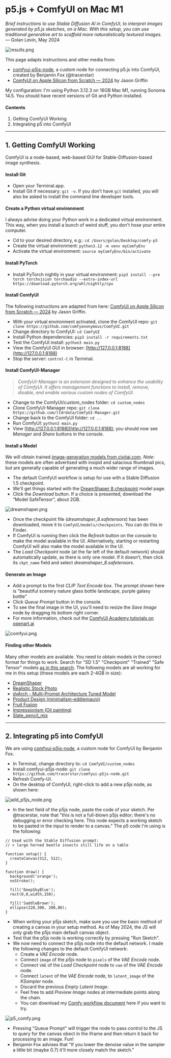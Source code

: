 # p5.js + ComfyUI on Mac M1

*Brief instructions to use Stable Diffusion AI in ComfyUI, to interpret images generated by p5.js sketches, on a Mac. With this setup, you can use traditional generative art to scaffold more naturalistically textured images.* — Golan Levin, May 2024

![results.png](img/results.png)

This page adapts instructions and other media from: 

* [comfyui-p5js-node](https://github.com/tracerstar/comfyui-p5js-node), a custom node for connecting p5.js into ComfyUI, created by Benjamin Fox (@tracerstar)
* [ComfyUI on Apple Silicon from Scratch — 2024](https://medium.com/@tchpnk/comfyui-on-apple-silicon-from-scratch-2024-58def01a3319) by Jason Griffin

My configuration: I'm using Python 3.12.3 on 16GB Mac M1, running Sonoma 14.5. You should have recent versions of Git and Python installed.

#### Contents

1. Getting ComfyUI Working
2. Integrating p5 into ComfyUI

---

## 1. Getting ComfyUI Working

ComfyUI is a node-based, web-based GUI for Stable-Diffusion-based image synthesis. 

#### Install Git

* Open your Terminal.app. 
* Install Git if necessary: `git -v`. If you don’t have `git` installed, you will also be asked to install the command line developer tools.

#### Create a Python virtual environment

I always advise doing your Python work in a dedicated virtual environment. This way, when you install a bunch of weird stuff, you don't hose your entire computer. 

* Cd to your desired directory, e.g.: `cd /Users/golan/Desktop/comfy-p5`
* Create the virtual environment: `python3.12 -m venv myComfyEnv`
* Activate the virtual environment: `source myComfyEnv/bin/activate`

#### Install PyTorch

* Install PyTorch nightly in your virtual environment: `pip3 install --pre torch torchvision torchaudio --extra-index-url https://download.pytorch.org/whl/nightly/cpu`

#### Install ComfyUI

The following instructions are adapted from here: [ComfyUI on Apple Silicon from Scratch — 2024](https://medium.com/@tchpnk/comfyui-on-apple-silicon-from-scratch-2024-58def01a3319) by Jason Griffin. 

* With your virtual environment activated, clone the ComfyUI repo: `git clone https://github.com/comfyanonymous/ComfyUI.git`
* Change directory to ComfyUI: `cd ComfyUI`
* Install Python dependencies: `pip3 install -r requirements.txt`
* Test the ComfyUI install: `python3 main.py`
* View the ComfyUI GUI in browser: [http://127.0.0.1:8188](http://127.0.0.1:8188)
* Stop the server: `control-C` in Terminal.

#### Install ComfyUI-Manager

> *ComfyUI-Manager is an extension designed to enhance the usability of ComfyUI. It offers management functions to install, remove, disable, and enable various custom nodes of ComfyUI.*

* Change to the ComfyUI/custom_nodes folder: `cd custom_nodes`
* Clone ComfyUI-Manager repo: `git clone https://github.com/ltdrdata/ComfyUI-Manager.git`
* Change back to the ComfyUI folder: `cd ..`
* Run ComfyUI: `python3 main.py`
* View [http://127.0.0.1:8188](http://127.0.0.1:8188); you should now see *Manager* and *Share* buttons in the console.

#### Install a Model

We will obtain trained [image-generation models from civitai.com](https://civitai.com/models). *Note*: these models are often advertised with insipid and salacious thumbnail pics, but are generally capable of generating a much wider range of images. 

* The default ComfyUI workflow is setup for use with a Stable Diffusion 1.5 checkpoint.
* We'll get things started with the [DreamShaper 8 checkpoint](https://civitai.com/models/4384/dreamshaper) model page.
* Click the *Download* button. If a choice is presented, download the “Model SafeTensor”, about 2GB.

![dreamshaper.png](img/dreamshaper.png)

* Once the checkpoint file (*dreamshaper_8.safetensors*) has been downloaded, move it to `ComfyUI/models/checkpoints`. You can do this in Finder.
* If ComfyUI is running then click the *Refresh* button on the console to make the model available in the UI. Alternatively, starting or restarting ComfyUI will also make the model available in the UI.
* The *Load Checkpoint* node (at the far left of the default network) should automatically update, as there is only one model. If it doesn’t, then click its `ckpt_name` field and select *dreamshaper_8.safetensors*.

#### Generate an Image

* Add a prompt to the first *CLIP Text Encode* box. The prompt shown here is "beautiful scenery nature glass bottle landscape, purple galaxy bottle"
* Click *Queue Prompt* button in the console.
* To see the final image in the UI, you'll need to resize the *Save Image* node by dragging its bottom right corner.
* For more information, check out the [ComfyUI Academy tutorials on openart.ai](https://openart.ai/workflows/academy)

![comfyui.png](img/comfyui.png)

#### Finding other Models

Many other models are available. You need to obtain models in the correct format for things to work. Search for "SD 1.5" "Checkpoint" "Trained" "Safe Tensor" models [as in this search](https://civitai.com/search/models?baseModel=SD%201.5&modelType=Checkpoint&checkpointType=Trained&sortBy=models_v9). The following models are all working for me in this setup (these models are each 2-4GB in size): 

* [DreamShaper](https://civitai.com/models/4384/dreamshaper)
* [Realistic Stock Photo](https://civitai.com/models/139565/realistic-stock-photo) 
* [dvArch - Multi-Prompt Architecture Tuned Model](https://civitai.com/models/8552/dvarch-multi-prompt-architecture-tuned-model)
* [Product Design (minimalism-eddiemauro)](https://civitai.com/models/23893/product-design-minimalism-eddiemauro)
* [Fruit Fusion](https://civitai.com/models/18742/fruit-fusion)
* [Impressionism (Oil painting)](https://civitai.com/models/28068/impressionism-oil-painting)
* [Slate_pencil_mix](https://civitai.com/models/389528/slatepencilmix)

---

## 2. Integrating p5 into ComfyUI

We are using [comfyui-p5js-node](https://github.com/tracerstar/comfyui-p5js-node), a custom node for ComfyUI by Benjamin Fox.


* In Terminal, change directory to: `cd ComfyUI/custom_nodes`
* Install comfyui-p5js-node: `git clone https://github.com/tracerstar/comfyui-p5js-node.git`
* Refresh Comfy-UI. 
* On the desktop of ComfyUI, right-click to add a new p5js node, as shown here: 

![add_p5js_node.png](img/add_p5js_node.png)

* In the text field of the p5js node, paste the code of your sketch. Per @tracerstar,  note that "this is not a full-blown p5js editor; there's no debugging or error checking here. This node expects a working sketch to be pasted in the input to render to a canvas." The p5 code I'm using is the following:

```
// Used with the Stable Diffusion prompt: 
// > large horned beetle insects still life on a table

function setup() {
  createCanvas(512, 512);
}

function draw() {
  background('orange');
  noStroke(); 
  
  fill('DeepSkyBlue'); 
  rect(0,0,width,150); 
  
  fill('SaddleBrown'); 
  ellipse(220,300, 200,80); 
}
```

* When writing your p5js sketch, make sure you use the basic method of creating a canvas in your setup method. As of May 2024, the JS will only grab the p5js main default canvas object.
* Test that the p5js node is working correctly by pressing "Run Sketch".
* We now need to connect the p5js node into the default network. I made the following changes to the default ComfyUI network:
  * Create a *VAE Encode* node. 
  * Connect `image` of the *p5js* node to `pixels` of the *VAE Encode* node. 
  * Connect `VAE` of the *Load Checkpoint* node to `vae` of the *VAE Encode* node. 
  * Connect `latent` of the *VAE Encode* node, to `latent_image` of the *KSampler* node.
  * Discard the previous *Empty Latent Image*.
  * Feel free to add *Preview Image* nodes at intermediate points along the chain.
  * You can download my [Comfy workflow document](p5js_in_comfyui_workflow.json) here if you want to try. 

![p5_comfy.png](img/p5_comfy.png)

* Pressing "Queue Prompt" will trigger the node to pass control to the JS to query for the canvas obect in the iframe and then return it back for processing to an image. Fun!
* Benjamin Fox advises that "If you lower the denoise value in the sampler a little bit (maybe 0.7) it'll more closely match the sketch."


